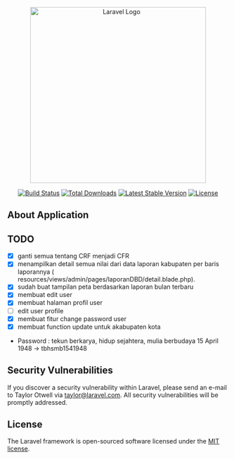 <p align="center"><a href="https://laravel.com" target="_blank"><img src="https://raw.githubusercontent.com/laravel/art/master/logo-lockup/5%20SVG/2%20CMYK/1%20Full%20Color/laravel-logolockup-cmyk-red.svg" width="400" alt="Laravel Logo"></a></p>

<p align="center">
<a href="https://github.com/laravel/framework/actions"><img src="https://github.com/laravel/framework/workflows/tests/badge.svg" alt="Build Status"></a>
<a href="https://packagist.org/packages/laravel/framework"><img src="https://img.shields.io/packagist/dt/laravel/framework" alt="Total Downloads"></a>
<a href="https://packagist.org/packages/laravel/framework"><img src="https://img.shields.io/packagist/v/laravel/framework" alt="Latest Stable Version"></a>
<a href="https://packagist.org/packages/laravel/framework"><img src="https://img.shields.io/packagist/l/laravel/framework" alt="License"></a>
</p>

## About Application

## TODO

- [x] ganti semua tentang CRF menjadi CFR
- [x] menampilkan detail semua nilai dari data laporan kabupaten per baris laporannya (
  resources/views/admin/pages/laporanDBD/detail.blade.php).
- [x] sudah buat tampilan peta berdasarkan laporan bulan terbaru
- [x] membuat edit user
- [x] membuat halaman profil user
- [ ] edit user profile
- [x] membuat fitur change password user
- [x] membuat function update untuk akabupaten kota

- Password : tekun berkarya, hidup sejahtera, mulia berbudaya 15 April 1948 -> tbhsmb1541948
## Security Vulnerabilities

If you discover a security vulnerability within Laravel, please send an e-mail to Taylor Otwell
via [taylor@laravel.com](mailto:taylor@laravel.com). All security vulnerabilities will be promptly addressed.

## License

The Laravel framework is open-sourced software licensed under the [MIT license](https://opensource.org/licenses/MIT).
